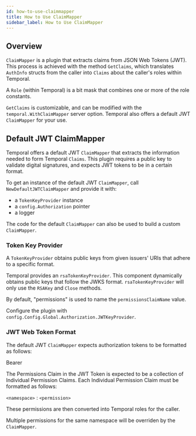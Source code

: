 ```yaml
---
id: how-to-use-claimmapper
title: How to Use ClaimMapper
sidebar_label: How to Use ClaimMapper
---
```


## Overview

`ClaimMapper` is a plugin that extracts claims from JSON Web Tokens (JWT). This process is achieved with the method `GetClaims`, which translates `AuthInfo` structs from the caller into `Claims` about the caller's roles within Temporal.

A `Role` (within Temporal) is a bit mask that combines one or more of the role constants.

`GetClaims` is customizable, and can be modified with the `temporal.WithClaimMapper` server option. Temporal also offers a default JWT `ClaimMapper` for your use.

## Default JWT ClaimMapper

Temporal offers a default JWT `ClaimMapper` that extracts the information needed to form Temporal `Claims`. This plugin requires a public key to validate digital signatures, and expects JWT tokens to be in a certain format.

To get an instance of the default JWT `ClaimMapper`, call `NewDefaultJWTClaimMapper` and provide it with:

- a `TokenKeyProvider` instance
- a `config.Authorization` pointer
- a logger

The code for the default `ClaimMapper` can also be used to build a custom `ClaimMapper`.

### Token Key Provider

A `TokenKeyProvider` obtains public keys from given issuers' URIs that adhere to a specific format.

Temporal provides an `rsaTokenKeyProvider`. This component dynamically obtains public keys that follow the JWKS format. `rsaTokenKeyProvider` will only use the `RSAKey` and `Close` methods.

By default, "permissions" is used to name the `permissionsClaimName` value.

Configure the plugin with `config.Config.Global.Authorization.JWTKeyProvider`.

### JWT Web Token Format

The default JWT `ClaimMapper` expects authorization tokens to be formatted as follows:

Bearer <token>

The Permissions Claim in the JWT Token is expected to be a collection of Individual Permission Claims. Each Individual Permission Claim must be formatted as follows:

`<namespace>` : `<permission>`

These permissions are then converted into Temporal roles for the caller.

Multiple permissions for the same namespace will be overriden by the `ClaimMapper`.
